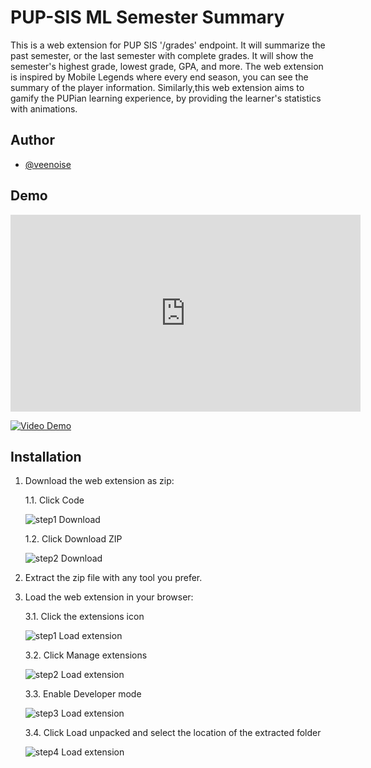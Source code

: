 
# PUP-SIS ML Semester Summary

This is a web extension for PUP SIS '/grades' endpoint. It will summarize the past semester, or the last semester with complete grades. It will show the semester's highest grade, lowest grade, GPA, and more. The web extension is inspired by Mobile Legends where every end season, you can see the summary of the player information. Similarly,this web extension aims to gamify the PUPian learning experience, by providing the  learner's statistics with animations.

## Author

- [@veenoise](https://github.com/veenoise)


## Demo

<iframe width="560" height="315" src="https://www.youtube.com/embed/m2zO48lS8E0" title="YouTube video player" frameborder="0" allow="accelerometer; autoplay; clipboard-write; encrypted-media; gyroscope; picture-in-picture" allowfullscreen></iframe>

[![Video Demo](https://img.youtube.com/vi/m2zO48lS8E0/1.jpg)](https://www.youtube.com/watch?v=m2zO48lS8E0)

## Installation

1. Download the web extension as zip: 

    1.1. Click Code

    ![step1 Download](https://i.ibb.co/Gcy59yb/image.png)

    1.2. Click Download ZIP

    ![step2 Download](https://i.ibb.co/1QSxb0z/image.png)

2. Extract the zip file with any tool you prefer.

3. Load the web extension in your browser:

    3.1. Click the extensions icon

    ![step1 Load extension](https://i.ibb.co/8Y5wKCD/image.png)

    3.2. Click Manage extensions

    ![step2 Load extension](https://i.ibb.co/ftg2Gw7/image.png)

    3.3. Enable Developer mode

    ![step3 Load extension](https://i.ibb.co/qk3k8tv/image.png)

    3.4. Click Load unpacked and select the location of the extracted folder

    ![step4 Load extension](https://i.ibb.co/jDX3W1P/image.png)
